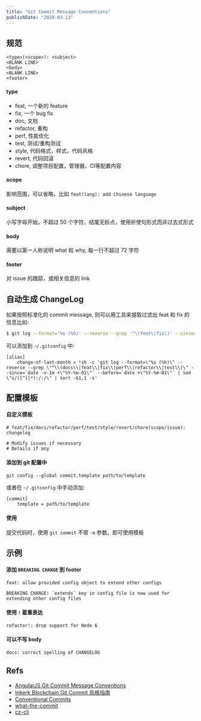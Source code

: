 ```yaml
---
title: "Git Commit Message Conventions"
publishDate: "2020-03-13"
---
```


## 规范

```
<type>(<scope>): <subject>
<BLANK LINE>
<body>
<BLANK LINE>
<footer>
```

#### type

- feat, 一个新的 feature
- fix, 一个 bug fix
- doc, 文档
- refactor, 重构
- perf, 性能优化
- test, 测试/重构测试
- style, 代码格式，样式，代码风格
- revert, 代码回滚
- chore, 调整项目配置，管理器，CI等配置内容

#### scope

影响范围，可以省略，比如 `feat(lang): add Chinese language`

#### subject

小写字母开始，不超过 50 个字符，结尾无标点，使用祈使句形式而非过去式形式

#### body

需要以第一人称说明 what 和 why, 每一行不超过 72 字符

#### footer

对 issue 的跟踪，或相关信息的 link

## 自动生成 ChangeLog

如果按照标准化的 commit message, 则可以用工具来提取过滤出 feat 和 fix 的信息比如:

```bash
$ git log --format='%s (%h)' --reverse --grep '^\(feat\|fix\)' --since=2020-01-01 --before=2020-02-01 | sed 's/([^)]*):/:/' | sort -k1,1 -s
```

可以添加到 `~/.gitconfig` 中:

```
[alias]
    change-of-last-month = !sh -c 'git log --format=\"%s (%h)\" --reverse --grep \"^\\(docs\\|feat\\|fix\\|perf\\|refactor\\|test\\)\" --since=`date -v-1m +\"%Y-%m-01\"` --before=`date +\"%Y-%m-01\"` | sed \"s/([^)]*):/:/\" | sort -k1,1 -s'
```

## 配置模板

#### 自定义模板

```
# feat/fix/docs/refactor/perf/test/style/revert/chore(scope/issue): changelog

# Modify issues if necessary
# Details if any
```

#### 添加到 git 配置中

```
git config --global commit.template path/to/template
```

或者在 `~/.gitconfig` 中手动添加:

```
[commit]
    template = path/to/template
```

#### 使用

提交代码时，使用 `git commit` 不带 `-m` 参数，即可使用模板


## 示例

#### 添加 `BREAKING CHANGE` 到 footer

```
feat: allow provided config object to extend other configs

BREAKING CHANGE: `extends` key in config file is now used for extending other config files
```

#### 使用 `!` 着重表达

```
refactor!: drop support for Node 6
```

#### 可以不写 body

```
docs: correct spelling of CHANGELOG
```

## Refs

- [AngularJS Git Commit Message Conventions](https://docs.google.com/document/d/1QrDFcIiPjSLDn3EL15IJygNPiHORgU1_OOAqWjiDU5Y/edit#heading=h.uyo6cb12dt6w)
- [Inkerk Blockchain Git Commit 风格指南](https://gitstyle.js.org/)
- [Conventional Commits](https://www.conventionalcommits.org/en/v1.0.0/)
- [what-the-commit](http://whatthecommit.com/)
- [cz-cli](https://github.com/commitizen/cz-cli#conventional-commit-messages-as-a-global-utility)
